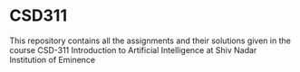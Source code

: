# CSD311
This repository contains all the assignments and their solutions given in the course CSD-311 Introduction to Artificial Intelligence at Shiv Nadar Institution of Eminence

